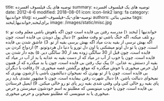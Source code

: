 title: توصیه های یک فیلسوف افسرده
summary: توصیه های یک فیلسوف افسرده
date: 2012-4-6
modified: 2018-08-01
icon:  icon-link2
lang: fa
category: خواندنیها
slug: توصیه-های-یک-فیلسوف-افسرده
authors: مجتبی بنائی
tags: برای‌لبخند,خواندنیها,لبخند
image: /images/static/misc.jpg

s: خواندنیها | لبخند ۱) مدرسه رفتن بی فایده است چون اگه باهوش باشی معلم وقت تو رو تلف میکنه، اگه خنگ باشی تو وقت معلمو.    ۲) دنبال پول دویدن بی فایده است، چون اگه بهش نرسی از بقیه بدت میاد اگه بهش برسی بقیه از تو.     3) عاشق شدن بی فایده است، چون یا تو دل اونو میشکنی یا اون دل تورو یا دنیا دل هردوتونو.    ۴) ازدواج کردن بی فایده است، چون قبل از 30 سالگی زوده بعد از 30 سالگی دیر.     ۵) بچه دار شدن بی فایده است، چون یا خوب از آب در میاد که از دست بقیه به عذابه یا بد از آب در میاد که بقیه از دستش به عذابن.    ۶) پیک نیک رفتن بی فایده است، چون یا بد میگذره که از همون اول حرص میخوری یا خوش میگذره که موقع برگشتن غصه میخوری.     ۷) رفاقت با دیگران بی فایده است، چون یا از تو بهترن که نمیخوان دنبالشون باشی یا ازشون بهتری که نمیخوای دنبالت باشن.     ۸) دنبال شهرت رفتن بیفایده است، چون تا مشهور نشدی باید زیر پای بقیه رو خالی کنی ولی وقتی شدی بقیه زیر پای تو رو خالی میکنن.    9) ايميل فرستادن بی فایده است، چون یا خوب مینویسی که مطلبتو به اسم خودشون میفرستن و حرص میخوری یا بد مینویسی که مطلبتو نمیخونن و حرص میخوری.